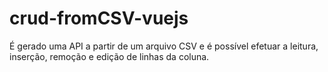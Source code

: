 # crud-fromCSV-vuejs
É gerado uma API a partir de um arquivo CSV e é possível efetuar a leitura, inserção, remoção e edição de linhas da coluna.
